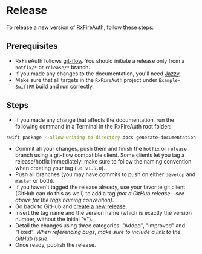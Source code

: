 #  Release
To release a new version of RxFireAuth, follow these steps:

## Prerequisites
- RxFireAuth follows [git-flow](https://www.atlassian.com/git/tutorials/comparing-workflows/gitflow-workflow). You should initiate a release only from a `hotfix/*` or `release/*` branch.
- If you made any changes to the documentation, you'll need [Jazzy](https://github.com/realm/jazzy).
- Make sure that all targets in the `RxFireAuth` project under `Example-SwiftPM` build and run correctly.

## Steps
- If you made any change that affects the documentation, run the following command in a Terminal in the RxFireAuth root folder:

```bash
swift package --allow-writing-to-directory docs generate-documentation --target RxFireAuth --disable-indexing --transform-for-static-hosting --hosting-base-path https://mrasterisco.github.io/RxFireAuth/ --output-path docs
```

- Commit all your changes, push them and finish the `hotfix` or `release` branch using a git-flow compatible client. Some clients let you tag a release/hotfix immediately: make sure to follow the naming convention when creating your tag (i.e. `v1.5.0`).
- Push all branches (you may have commits to push on either `develop` and `master` or both).
- If you haven't tagged the release already, use your favorite git client (GitHub can do this as well) to add a tag *(not a GitHub release - see above for the tags naming convention)*.
- Go back to GitHub and [create a new release](https://github.com/MrAsterisco/RxFireAuth/releases/new).
- Insert the tag name and the version name (which is exactly the version number, without the initial "v").
- Detail the changes using three categories: "Added", "Improved" and "Fixed". *When referencing bugs, make sure to include a link to the GitHub issue*.
- Once ready, publish the release.

